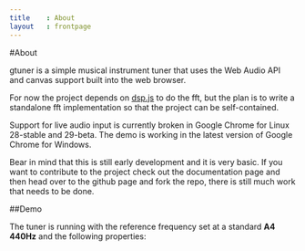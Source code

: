 ```yaml
---
title    : About
layout   : frontpage
---
```


#About

gtuner is a simple musical instrument tuner that uses the Web Audio API and canvas support built into the web browser.

For now the project depends on [dsp.js](https://github.com/corbanbrook/dsp.js) to do the fft, but the plan is to write a standalone fft implementation
so that the project can be self-contained.

Support for live audio input is currently broken in Google Chrome for Linux 28-stable and 29-beta.
The demo is working in the latest version of Google Chrome for Windows.

Bear in mind that this is still early development and it is very basic.
If you want to contribute to the project check out the documentation page and then head over to 
the github page and fork the repo, there is still much work that needs to be done.


##Demo

The tuner is running with the reference frequency set at a standard **A4 440Hz** and the following properties:
